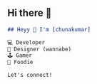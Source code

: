 ## Hi there 👋

```markdown
## Heyy 👋 I'm [chunakumar]

💻 Developer  
🎨 Designer (wannabe)  
🕹️ Gamer  
🍔 Foodie  

Let's connect!
```
